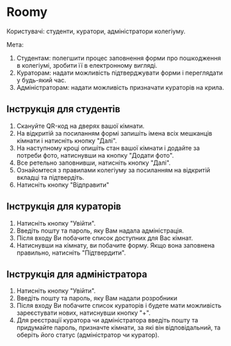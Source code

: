 # Roomy
Користувачі: студенти, куратори, адміністратори колегіуму.
<p>Мета:</p> 
<ol>
  <li>Студентам: полегшити процес заповнення форми про пошкодження в колегіумі, зробити її в електронному вигляді.</li>
  <li>Кураторам: надати можливість підтверджувати форми і переглядати у будь-який час.</li>
  <li>Адміністраторам: надати можливість призначати кураторів на крила.</li>
</ol>


## Інструкція для студентів

<ol>
  <li>Скануйте QR-код на дверях вашої кімнати.</li>
  <li>На відкритій за посиланням формі запишіть імена всіх мешканців кімнати і натисніть кнопку "Далі".</li>
  <li>На наступному кроці опишіть стан вашої кімнати і додайте за потреби фото, натиснувши на кнопку "Додати фото".</li>
  <li>Все ретельно заповнивши, натисніть кнопку "Далі".</li>
  <li>Ознайомтеся з правилами колегіуму за посиланням на відкритій вкладці та підтвердіть.</li>
  <li>Натисніть кнопку "Відправити"</li>
</ol>

## Інструкція для кураторів

<ol>
  <li>Натисніть кнопку "Увійти".</li>
  <li>Введіть пошту та пароль, яку Вам надала адміністрація.</li>
  <li>Після входу Ви побачите список доступних для Вас кімнат.</li>
  <li>Натиснувши на кімнату, ви побачите форму. Якщо вона заповнена правильно, натисніть "Підтвердити".</li>
</ol>

## Інструкція для адміністратора

<ol>
  <li>Натисніть кнопку "Увійти".</li>
  <li>Введіть пошту та пароль, яку Вам надали розробники</li>
  <li>Після входу Ви побачите список кураторів і будете мати можливість зареєстувати нових, натиснувши кнопку "+".</li>
  <li>Для реєстрації куратора чи адміністратора введіть пошту та придумайте пароль, призначте кімнати, за які він відповідальний, та оберіть його статус (адміністратор чи куратор).</li>
</ol>
